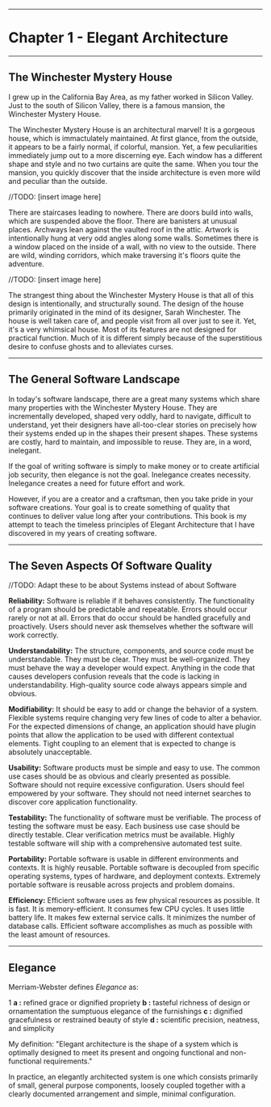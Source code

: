 ----

# Chapter 1 - Elegant Architecture

----

## The Winchester Mystery House

I grew up in the California Bay Area, as my father worked in Silicon Valley. Just to the south of Silicon Valley, there is a famous mansion, the Winchester Mystery House. 

The Winchester Mystery House is an architectural marvel! It is a gorgeous house, which is immactulately maintained. At first glance, from the outside, it appears to be a fairly normal, if colorful, mansion. Yet, a few peculiarities immediately jump out to a more discerning eye. Each window has a different shape and style and no two curtains are quite the same. When you tour the mansion, you quickly discover that the inside architecture is even more wild and peculiar than the outside. 

//TODO: [insert image here]

There are staircases leading to nowhere. There are doors build into walls, which are suspended above the floor. There are banisters at unusual places. Archways lean against the vaulted roof in the attic. Artwork is intentionally hung at very odd angles along some walls. Sometimes there is a window placed on the inside of a wall, with no view to the outside. There are wild, winding corridors, which make traversing it's floors quite the adventure.

//TODO: [insert image here]

The strangest thing about the Winchester Mystery House is that all of this design is intentionally, and structurally sound. The design of the house primarily originated in the mind of its designer, Sarah Winchester. The house is well taken care of, and people visit from all over just to see it. Yet, it's a very whimsical house. Most of its features are not designed for practical function. Much of it is different simply because of the superstitious desire to confuse ghosts and to alleviates curses.

----

## The General Software Landscape

In today's software landscape, there are a great many systems which share many properties with the Winchester Mystery House. They are incrementally developed, shaped very oddly, hard to navigate, difficult to understand, yet their designers have all-too-clear stories on precisely how their systems ended up in the shapes their present shapes. These systems are costly, hard to maintain, and impossible to reuse. They are, in a word, inelegant.

If the goal of writing software is simply to make money or to create artificial job security, then elegance is not the goal. Inelegance creates necessity. Inelegance creates a need for future effort and work. 

However, if you are a creator and a craftsman, then you take pride in your software creations. Your goal is to create something of quality that continues to deliver value long after your contributions. This book is my attempt to teach the timeless principles of Elegant Architecture that I have discovered in my years of creating software.

----

## The Seven Aspects Of Software Quality 

//TODO: Adapt these to be about Systems instead of about Software

**Reliability:** Software is reliable if it behaves consistently. The functionality of a program should be predictable and repeatable. Errors should occur rarely or not at all. Errors that do occur should be handled gracefully and proactively. Users should never ask themselves whether the software will work correctly.

**Understandability:** The structure, components, and source code must be understandable. They must be clear. They must be well-organized. They must behave the way a developer would expect. Anything in the code that causes developers confusion reveals that the code is lacking in understandability. High-quality source code always appears simple and obvious.

**Modifiability:** It should be easy to add or change the behavior of a system. Flexible systems require changing very few lines of code to alter a behavior. For the expected dimensions of change, an application should have plugin points that allow the application to be used with different contextual elements. Tight coupling to an element that is expected to change is absolutely unacceptable.

**Usability:** Software products must be simple and easy to use. The common use cases should be as obvious and clearly presented as possible. Software should not require excessive configuration. Users should feel empowered by your software. They should not need internet searches to discover core application functionality.

**Testability:** The functionality of software must be verifiable. The process of testing the software must be easy. Each business use case should be directly testable. Clear verification metrics must be available. Highly testable software will ship with a comprehensive automated test suite.

**Portability:** Portable software is usable in different environments and contexts. It is highly reusable. Portable software is decoupled from specific operating systems, types of hardware, and deployment contexts. Extremely portable software is reusable across projects and problem domains.

**Efficiency:** Efficient software uses as few physical resources as possible. It is fast. It is memory-efficient. It consumes few CPU cycles. It uses little battery life. It makes few external service calls. It minimizes the number of database calls. Efficient software accomplishes as much as possible with the least amount of resources.

----

## Elegance

Merriam-Webster defines *Elegance* as:

1
  **a :** refined grace or dignified propriety
  **b :** tasteful richness of design or ornamentation the sumptuous elegance of the furnishings
  **c :** dignified gracefulness or restrained beauty of style 
  **d :** scientific precision, neatness, and simplicity 

My definition: 
"Elegant architecture is the shape of a system which is optimally designed to meet its present and ongoing functional and non-functional requirements."

In practice, an elegantly architected system is one which consists primarily of small, general purpose components, loosely coupled together with a clearly documented arrangement and simple, minimal configuration. 



